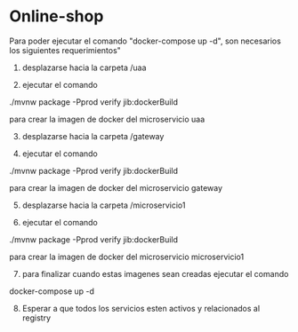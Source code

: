 # Online-shop

Para poder ejecutar el comando "docker-compose up -d", son necesarios los siguientes requerimientos"

1) desplazarse hacia la carpeta /uaa

2) ejecutar el comando 

./mvnw package -Pprod verify jib:dockerBuild

para crear la imagen de docker del microservicio uaa

3) desplazarse hacia la carpeta /gateway

4) ejecutar el comando

./mvnw package -Pprod verify jib:dockerBuild

para crear la imagen de docker del microservicio gateway

5) desplazarse hacia la carpeta /microservicio1

6) ejecutar el comando

./mvnw package -Pprod verify jib:dockerBuild

para crear la imagen de docker del microservicio microservicio1

7) para finalizar cuando estas imagenes sean creadas ejecutar el comando

docker-compose up -d 

8) Esperar a que todos los servicios esten activos y relacionados al registry
